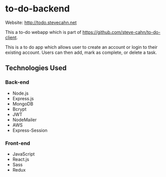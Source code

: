 # to-do-backend
Website: http://todo.stevecahn.net

This a to-do webapp which is part of https://github.com/steve-cahn/to-do-client.

This is a to do app which allows user to create an account or login to their existing account. Users can then add, mark as complete, or delete a task.


## Technologies Used

### Back-end
* Node.js
* Express.js
* MongoDB
* Bcrypt
* JWT
* NodeMailer
* AWS
* Express-Session


### Front-end
* JavaScript
* React.js
* Sass
* Redux
